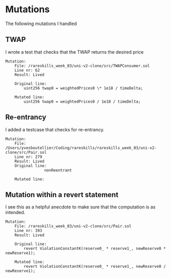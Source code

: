 # Mutations

The following mutations I handled

## TWAP

I wrote a test that checks that the TWAP returns the desired price

```
Mutation:
    File: /rareskills_week_03/uni-v2-clone/src/TWAPConsumer.sol
    Line nr: 62
    Result: Lived

    Original line:
        uint256 twap0 = weightedPrices0 \* 1e18 / timeDelta;

    Mutated line:
        uint256 twap0 = weightedPrices0 / 1e18 / timeDelta;
```

## Re-entrancy

I added a testcase that checks for re-entrancy.

```
Mutation:
    File: /Users/yvesboutellier/Coding/rareskills/rareskills_week_03/uni-v2-clone/src/Pair.sol
    Line nr: 279
    Result: Lived
    Original line:
                 nonReentrant

    Mutated line:
```

## Mutation within a revert statement

I see this as a helpful anecdote to make sure that the computation is as intended.

```
Mutation:
    File: /rareskills_week_03/uni-v2-clone/src/Pair.sol
    Line nr: 393
    Result: Lived

    Original line:
        revert ViolationConstantK(reserve0_ * reserve1_, newReserve0 * newReserve1);

    Mutated line:
        revert ViolationConstantK(reserve0_ * reserve1_, newReserve0 / newReserve1);
```
